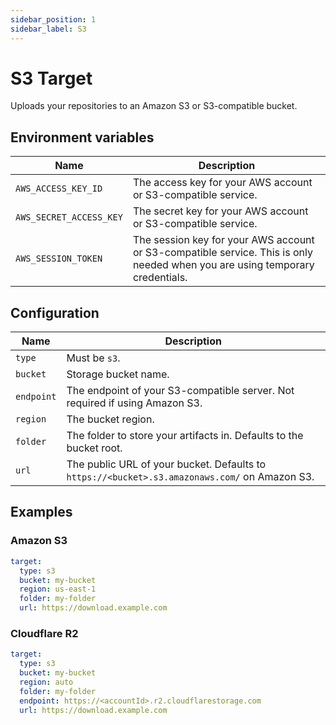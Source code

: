 ```yaml
---
sidebar_position: 1
sidebar_label: S3
---
```


# S3 Target

Uploads your repositories to an Amazon S3 or S3-compatible bucket.

## Environment variables

| Name                    | Description                                                                                                                  |
| ----------------------- | ---------------------------------------------------------------------------------------------------------------------------- |
| `AWS_ACCESS_KEY_ID`     | The access key for your AWS account or S3-compatible service.                                                                |
| `AWS_SECRET_ACCESS_KEY` | The secret key for your AWS account or S3-compatible service.                                                                |
| `AWS_SESSION_TOKEN`     | The session key for your AWS account or S3-compatible service. This is only needed when you are using temporary credentials. |

## Configuration

| Name       | Description                                                                                   |
| ---------- | --------------------------------------------------------------------------------------------- |
| `type`     | Must be `s3`.                                                                                 |
| `bucket`   | Storage bucket name.                                                                          |
| `endpoint` | The endpoint of your S3-compatible server. Not required if using Amazon S3.                   |
| `region`   | The bucket region.                                                                            |
| `folder`   | The folder to store your artifacts in. Defaults to the bucket root.                           |
| `url`      | The public URL of your bucket. Defaults to `https://<bucket>.s3.amazonaws.com/` on Amazon S3. |

## Examples

### Amazon S3

```yaml
target:
  type: s3
  bucket: my-bucket
  region: us-east-1
  folder: my-folder
  url: https://download.example.com
```

### Cloudflare R2

```yaml
target:
  type: s3
  bucket: my-bucket
  region: auto
  folder: my-folder
  endpoint: https://<accountId>.r2.cloudflarestorage.com
  url: https://download.example.com
```
